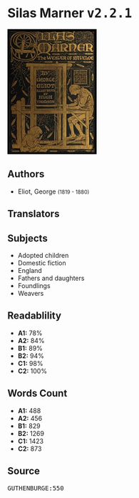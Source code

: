 # Silas Marner <kbd>v2.2.1</kbd>

![](./cover.medium.jpg "")

## Authors


 - Eliot, George <small>(1819 - 1880)</small>

## Translators



## Subjects


 - Adopted children
 - Domestic fiction
 - England
 - Fathers and daughters
 - Foundlings
 - Weavers

## Readablility


 - **A1:** 78%
 - **A2:** 84%
 - **B1:** 89%
 - **B2:** 94%
 - **C1:** 98%
 - **C2:** 100%

## Words Count


 - **A1:** 488
 - **A2:** 456
 - **B1:** 829
 - **B2:** 1269
 - **C1:** 1423
 - **C2:** 873

## Source


<kbd>GUTHENBURGE:550</kbd>
